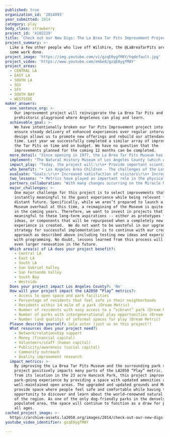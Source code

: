 ```yaml
---
published: true
organization_id: '2014093'
year_submitted: 2014
category: play
body_class: strawberry
project_id: '4102219'
title: 'Check out our New Digs: The La Brea Tar Pits Improvement Project'
project_summary: >-
  Like a few other people who live off Wilshire, the @LaBreaTarPits are getting
  some work done.
project_image: 'https://img.youtube.com/vi/gzqE0ygfM8Y/hqdefault.jpg'
project_video: 'https://www.youtube.com/embed/gzqE0ygfM8Y'
project_areas:
  - CENTRAL LA
  - EAST LA
  - SOUTH LA
  - SGV
  - SFV
  - SOUTH BAY
  - WESTSIDE
maker_answers:
  one_sentence_org: >-
    Our improvement project will reinvigorate the La Brea Tar Pits and provide a
    prehistoric playground where Angelenos can play and learn.
  achievable_goal: >-
    We have intentionally broken our Tar Pits Improvement project into phases to
    ensure steady delivery of enhanced experiences over regular intervals. This
    design allows us to promote new offerings and rebuild our attendance over
    time. Last year we successfully completed a similar array of improvements at
    the Tar Pits on time and on budget. We have no question that the
    improvements planned for the coming 12 months can be completed. 
  more_detail: "Since opening in 1977, the La Brea Tar Pits Museum has been THE place to learn about Ice Age creatures. Saber-tooth cats, dire wolves, and Columbian mammoths, oh my! This fossil treasure trove is like no other in the world – a paleontologist’s dream.  Although the Tar Pits hold a special place in the hearts of Angelenos, the Museum and grounds need aesthetic and interpretive updates. Let’s call it a much-needed facelift.\r\n\r\nThrough the Improvement Project, the Museum will enter Phase II of an initiative to bring cutting-edge Tar Pits science directly to park visitors. Plans include playful programming (like a terrifying life-sized puppet of an enormous Ice Age bird!), interpretive installations, and multimedia upgrades.  \r\n"
  implement: "The Natural History Museum of Los Angeles County (which oversees the Page Museum aka the La Brea Tar Pits Museum) experienced a dramatic reimagining in the last 10 years. The $135 million improvements include 7 gorgeous new galleries and 3.5 acres of beautiful gardens. We are taking our “lessons learned” from the NHM project and applying the same passion, aesthetic, and content commitment to the Tar Pits. \r\n\r\nThe process of change can be messy, and our end product is sometimes quite different from our initial plan, but always just right for our visitors. Our aim is to put the visitor first, creating exhibits and programs where research and collections meet the guest experience.\r\n\r\nWe are convening scientists, curators, design experts, exhibit builders, and members of the community to ensure that project content will be relevant. We will prototype programming with visitors and test exhibit components while gathering ongoing guest feedback on a wide array of performance metrics. \r\nLast year, visitor surveys at the Tar Pits Museum came back with a clear challenge – our visitors needed us to do better. Last month we unveiled $500,000 in Phase I improvements, including:\r\n• A prototype “Excavator Tour” which brings guests close to the process of discovery \r\n• The reopening of our mid-century modern “Observation Pit”\r\n• A refreshed Pit 91 observation site featuring the return of summer excavations.\r\n• An edgy bi-annual fundraising gala called the Ice Age Hair Ball\r\n• The conservation of the Mammoth sculptures floating in the “Lake Pit” \r\n• The restoration of the bas-relief frieze on the Museum’s façade\r\n\r\nWhile our “new digs” are great, our improvements are nowhere near complete. Aided by LA2050 grant funds and the generosity of our donors, next year we will invest an additional $1.1 million in the park and Museum. While plans are still fluid, they include the following:\r\n\r\n• The creation of a Teratorn Puppet (a fearsome Ice Age Bird with a wingspan of 12 feet!) which will bring avian Ice Age creatures to life through our popular Ice Age Encounters performance program.  \r\n• The creation of new outdoor experiences which improve the overall understanding of the La Brea Tar Pits\r\n• The continued refinement and creation of intergenerational programs and tours\r\n• Multimedia interpretive components \r\n• The pursuit of free Wi-Fi access  for visitors \r\n• The development of a Tar Pits Mobile App\r\n• Technology updates for our check-in system \r\n"
  impact_play: "Today, the project will:\r\n• Provide important scientific and visitor-friendly updates to the only urban National Natural Landmark in the United States—a unique space for visitors to play and learn\r\n\r\n• Make Los Angeles proud to visit the Tar Pits by improving the overall visitor experience.\r\n\r\n• Infuse playful interpretation into the park and Museum, creating an interactive destination for all to enjoy\r\n\r\n• Through our improvement efforts, the Museum will become a lab for leisure activities and serious fun for all ages—from kindergarteners who attend at no cost through our School and Teachers Programs to adults who attend creative programs like our Ice Age Hairball.\r\n\r\nIn 2050 the project will:\r\n\r\n• Ensure that our Earth, and the many places of play found on it, will last long into the future. Since the La Brea Tar Pits are a place where visitors can rediscover the past, specifically the most recent and most dramatic change in the Earth’s climate (the end of the last Ice Age), they have much to teach us about the future of our planet. Why did these animals and plants go extinct? Why did some animals and plants continue to thrive? By 2050, our researchers should have the answers to many of these questions, and will present them to the public in a way that helps us to make the best possible decisions about our planet, our economy, our future.\r\n\r\n• By 2050, we hope that the entire Tar Pit experience will be reimagined. This grant and the incremental improvements proposed is just a stepping stone to a large initiative to protect, preserve, and reinterpret the Tar Pit experience. By 2050 the La Brea Tar Pits and Museum could be the premier destination for understanding climate change and the premier museum destination for serious play. \r\n"
  who_benefit: "• Los Angeles Area Children - The challenges of the Los Angeles education system (low test scores, low graduation rates, low college readiness, etc.) are well documented. Despite improvements in public safety, many neighborhoods still suffer from crime and a lack of safe places to for children to play. The La Brea Tar Pits Museum seeks to address these converging issues by providing a safe destination for learning and play for children who visit from all over the city—whether on a field trip or with their families. Last year the Museum hosted more than 49,000 students, teachers and chaperones from 575 schools. The Museum also welcomed over 35,500 visitors for free through special admission programs designed for those who could not otherwise afford a visit. These visitors see the Museum but also spend time touring the grounds, eating and playing.  \r\n\r\n• The Surrounding Community – The Miracle Mile area (where the La Brea Tar Pits are situated) is one of the most densely populated regions in the country. The area suffers from an acute shortage of public parks and outdoor recreation opportunities. The improvements associated with our project would enhance the park-going experience for the thousands of people living near-by, providing a rare place to lie down and relax, have a picnic, or spend time with a pet. With many businesses and cultural institutions within a short distance of the La Brea Tar Pits Park and Museum, an enhanced destination would bring additional customers and visitors to the area.   \r\n\r\n• The Greater Los Angeles Community – World-famous for its fossil deposits of Ice Age  flora and fauna, the La Brea Tar Pits are an essential cornerstone of the city’s cultural landscape. Recent dips in attendance and satisfaction surveys at the Museum have made it clear that our offerings to visitors were stuck in the past and not providing an experience that was up to the standards Angelenos expect from this unique treasure.  In response, we have already made programmatic improvements, but these new enhancements will be a sense of pride for locals and tourists alike. The important scientific discoveries of the region will not only be well cared for, but also well-presented through expert storytelling and exhibitry.      \r\n"
  evaluate: "Goals:\r\n• Increased satisfaction of visitors\r\n• Increased visitation by implementing improvements in visitor experience and marketing\r\n• Increased revenues at Museum (tickets/membership/shop/photos)\r\n• Increased visitation and enjoyment of the Park\r\n• Increased understanding of Ice Age climate, and climate change through groundbreaking research done by Tar Pits staff and visiting researchers\r\n\r\nHow we will measure:\r\n• The Museum holds a monthly Performance Metrics meeting with a cross-enterprise team that looks at visitor satisfaction ratings, attendance, shop sales, membership sales, cleanliness, and more to determine whether we are on track with the above goals. In support of this, the Museum has the following tools in place:\r\n     o A full time Director of Evaluation, who conducts on-going visitor research and testing to ensure concepts are understood by general public and goals are met\r\n\r\n     o Mystery Shopper reports which rate cleanliness, staff courtesy, value of experience; and Independent market research conducted both at the Museum via surveys and off-site via focus groups.\r\n\r\n     o An Independent Content Research Firm who helps us with concept testing pre- and post-design\r\n\r\n     o An Independent Market Research Firm who conducts surveys and focus groups both on and off site. Results of this survey provide a “net promoter score” that can be monitored over time, along with qualitative feedback on guest experience and consumer perceptions.\r\n"
  two_lessons: "• Metrics have played an important role in the physical and philosophical transformation of our organization, which has been taking place over the last decade. By first tracking simple statistics like attendance and revenue, and over time peeling deeper into these and other subjects in a transparent and cross-enterprise approach, we have adjusted our institutional culture to that of a well-oiled machine that can work together to problem-solve challenges.  Today, we seek to be a preeminent family of Museums – not just good, not just great, but preeminent.  As such, about a year ago we noticed that our “net promoter scores” and other visitor satisfaction scores were beginning to slip below what we felt were acceptable. (We aim for 90% satisfaction at the Tar Pits, which we have achieved at the Natural History Museum in Exposition Park.) It was clear from our findings that improvements to the Tar Pits and Museum needed to be made.\r\n\r\n• The lessons garnered via the reimagining 60% of the NHM campus in Exposition Park has helped to create a new standard of excellence for our organization – and a template for award-winning success in exhibitry. Armed with a now-formalized process for creativity and testing, and the confidence in our funding and ability to finish a project on time and on budget, our approach to this project will no doubt be spot on.\r\n"
  partners_collaboration: "With many changes occurring on the Miracle Mile, we are in very early conversations led by The Academy Motion Picture Arts and Sciences Museum to partner with LACMA, the Craft and Folk Art Museum, and the Petersen Automotive Museum with the goal of promoting increased visitorship at each location. These changes coincide with a future Metro station planned in the immediate area which will also help drive attendance.    \r\n\r\nAs a National Natural Landmark, the La Brea Tar Pits is in early stages of a renewed partnership with the National Park Service. Owing to a successful application in the past, the La Brea Tar Pits Museum plans to once again work with NPS to enhance the Museum and its grounds. This partnership will be successful because it will remind visitors of the national and international importance of the Tar Pits while providing the NPS a site to connect with visitors in a densely populated, urban region of Los Angeles. The partnership also allows each organization a platform for professional exchange and networking with shared access to the resources of each.   \r\n\r\nIndividual teachers are also important partners and we work extensively with 10,000 annually to create museum curriculum for visiting schools. This “for teachers, by teachers” approach ensures that the information the Museum provides is relevant and helpful to visiting teachers and creates a generation of Angelenos who know and value the La Brea Tar Pits. Teachers are also welcomed to regularly scheduled teaching workshops that inform their field trip and classroom teaching while ensure school groups will visit the Museum.      \r\n\r\nThe Museum is also working with a confidential technology partner to bring Wi-Fi service to the park and Museum, free of charge for visitors. This partner is currently working with the Museum, and has for the last two years on several very successful endeavors. With a wealth of fossils lying still undisturbed in the park, it is critical that the best-possible experts work with us to design a connectivity system that keeps the fossils safe while also providing uninterrupted service. A successful partnership would: enable streamlined guest services throughout the park with the aide of wireless connectivity,  allow for highly interactive mobile activities to be designed for our indoor and outdoor visitors, provide a way for us to further track crowd flow to better enhance the experience."
  major_challenges: >-
    One major challenge for this project is to select improvements that will be
    instantly meaningful to the guest experience while being relevant for the
    distant future. Specifically, while we aren’t prepared to launch a complete
    Museum overhaul at this time, a reimagining of the Museum is quite possible
    in the coming years. Therefore, we want to invest in projects that can be
    meaningful to these long-term aspirations -- either as prototypes for larger
    ideas, or components that will be repurposed when a completely new
    experience is created.  We do not want to be wasteful in our upgrades. Our
    strategy for successful implementation is to continue with our creative
    approach as described above including testing new ideas and experimenting
    with programming. No doubt, lessons learned from this process will inform an
    even larger renovation in the future.
  Which area(s) of LA does your project benefit?:
    - Central LA
    - East LA
    - South LA
    - San Gabriel Valley
    - San Fernando Valley
    - South Bay
    - Westside
  Does your project impact Los Angeles County?: 'No'
  How will your project impact the LA2050 “Play” metrics?:
    - Access to open space and park facilities
    - Percentage of residents that feel safe in their neighborhoods
    - Residents within 1⁄4 mile of a park (Dream Metric)
    - Number of residents with easy access to a “vibrant” park (Dream Metric)
    - Number of parks with intergenerational play opportunities (Dream Metric)
    - Number (and quality) of informal spaces for play (Dream Metric)
  Please describe yourself: Solo actor (just us on this project!)
  What resources does your project need?:
    - Network/relationship support
    - Money (financial capital)
    - Volunteers/staff (human capital)
    - Publicity/awareness (social capital)
    - Community outreach
    - Quality improvement research
  impact_metrics: >-
    By improving the La Brea Tar Pits Museum and the surrounding park space, the
    project positively impacts many parts of the LA2050 “Play” metric. Drawing
    from its location in the 23 acre Hancock Park, this project improves the
    park-going experience by providing a space with updated amenities and
    well-maintained open areas. The upgraded and updated grounds and Museum will
    provide space where people feel safe and comfortable while having the
    opportunity to discover and learn about the world–renowned natural history
    of the region. As one of the only dog-friendly parks in the densely
    populated area, the space will continue to function as a draw for people of
    all ages. 
cached_project_image: >-
  https://archive-assets.la2050.org/images/2014/check-out-our-new-digs-the-la-brea-tar-pits-improvement-project/img.youtube.com/vi/gzqE0ygfM8Y/hqdefault.jpg
youtube_video_identifier: gzqE0ygfM8Y

---
```

